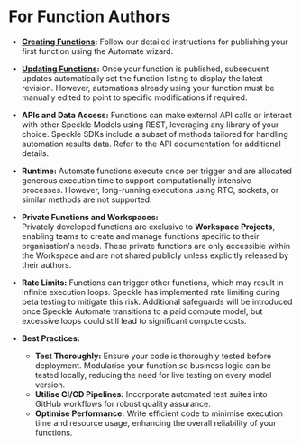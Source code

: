 # For Function Authors

- **[Creating Functions](./create-function.md):** Follow our detailed instructions for publishing your first function using the Automate wizard.  

- **[Updating Functions](./release-function-version.md):** Once your function is published, subsequent updates automatically set the function listing to display the latest revision. However, automations already using your function must be manually edited to point to specific modifications if required.

- **APIs and Data Access:** Functions can make external API calls or interact with other Speckle Models using REST, leveraging any library of your choice. Speckle SDKs include a subset of methods tailored for handling automation results data. Refer to the API documentation for additional details.

- **Runtime:** Automate functions execute once per trigger and are allocated generous execution time to support computationally intensive processes. However, long-running executions using RTC, sockets, or similar methods are not supported.

- **Private Functions and Workspaces:**  
  Privately developed functions are exclusive to **Workspace Projects**, enabling teams to create and manage functions specific to their organisation's needs. These private functions are only accessible within the Workspace and are not shared publicly unless explicitly released by their authors.  

- **Rate Limits:** Functions can trigger other functions, which may result in infinite execution loops. Speckle has implemented rate limiting during beta testing to mitigate this risk. Additional safeguards will be introduced once Speckle Automate transitions to a paid compute model, but excessive loops could still lead to significant compute costs.

- **Best Practices:**
  - **Test Thoroughly:** Ensure your code is thoroughly tested before deployment. Modularise your function so business logic can be tested locally, reducing the need for live testing on every model version.
  - **Utilise CI/CD Pipelines:** Incorporate automated test suites into GitHub workflows for robust quality assurance.
  - **Optimise Performance:** Write efficient code to minimise execution time and resource usage, enhancing the overall reliability of your functions.

